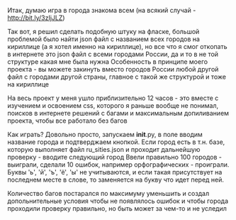 Итак, думаю игра в города знакома всем (на всякий случай - http://bit.ly/3zIjJLZ)

Так вот, я решил сделать подобную штуку на фласке, большой проблемой было найти json файл с названием всех городов на кириллице (а я хотел именно на кириллице), но все что я смог откопать в интернете это json файл с всеми городами России, да и то в не той структуре какая мне была нужна
Особенность в принципе моего проекта - вы можете закинуть вместо городов России любой другой файл с городами другой страны, главное с такой же структурой и тоже на кириллице

На весь проект у меня ушло приблизительно 12 часов - это вместе с изучением и освоением css, которого я раньше вообще не понимал, поисков в интернете решений с багами и максимальным допиливанием проекта, чтобы все работало без багов

Как играть? Довольно просто, запускаем __init__.py, в поле вводим название города и подтверджаем кнопкой. Если город есть в т.н. базе, которую выполняет файл ru_sities.json и проходит дальнейшую проверку - вводите следующий город
Ввели правильно 100 городов - выиграли, сделали 10 ошибок, например орфографических - проиграли. Буквы 'ь', 'й', 'ъ', 'ё', 'ы' не учитываются, и если такая присутствует на последнем месте в слове, то заменяется на букву что идет перед ней.

Количество багов постарался по максимуму уменьшить и создал допольнительные условия чтобы не появлялось ошибок и чтобы города проходили проверку правильно, но быть может за чем-то и не уследил
